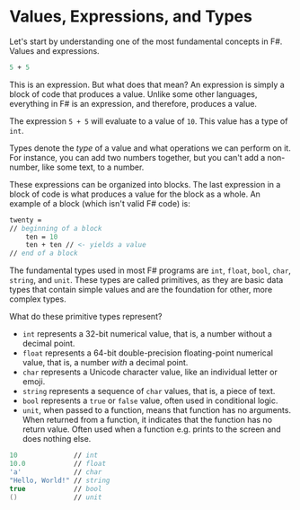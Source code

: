 # Values, Expressions, and Types

Let's start by understanding one of the most fundamental concepts in F#. Values and expressions.

```fsharp
5 + 5
```

This is an expression. But what does that mean?
An expression is simply a block of code that produces a value.
Unlike some other languages, everything in F# is an expression, and therefore, produces a value.

The expression `5 + 5` will evaluate to a value of `10`.
This value has a type of `int`.

Types denote the _type_ of a value and what operations we can perform on it.
For instance, you can add two numbers together, but you can't add a non-number, like some text, to a number.

These expressions can be organized into blocks. The last expression in a block of code is what produces a value for the block as a whole. An example of a block (which isn't valid F# code) is:

```fsharp
twenty =
// beginning of a block
    ten = 10
    ten + ten // <- yields a value
// end of a block
```

The fundamental types used in most F# programs are `int`, `float`, `bool`, `char`, `string`, and `unit`.
These types are called primitives, as they are basic data types that contain simple values and are the foundation for other, more complex types.

What do these primitive types represent?

- `int` represents a 32-bit numerical value, that is, a number without a decimal point.
- `float` represents a 64-bit double-precision floating-point numerical value, that is, a number _with_ a decimal point.
- `char` represents a Unicode character value, like an individual letter or emoji.
- `string` represents a sequence of `char` values, that is, a piece of text.
- `bool` represents a `true` or `false` value, often used in conditional logic.
- `unit`, when passed to a function, means that function has no arguments.
  When returned from a function, it indicates that the function has no return value.
  Often used when a function e.g. prints to the screen and does nothing else.

```fsharp
10              // int
10.0            // float
'a'             // char
"Hello, World!" // string
true            // bool
()              // unit
```
